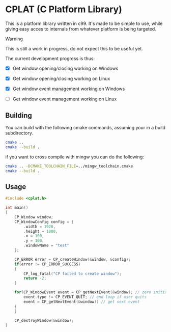 # CPLAT (C Platform Library)
This is a platform library written in c99. It's made to be simple to use, while giving easy acces
to internals from whatever platform is being targeted.

> [!WARNING]
> This is still a work in progress, do not expect this to be useful yet.

The current development progress is thus:
- [x] Get window opening/closing working on Windows
- [x] Get window opening/closing working on Linux
- [x] Get window event management working on Windows
- [ ] Get window event management working on Linux


## Building
You can build with the following cmake commands, assuming your in a 
build subdirectory.
```bash
cmake ..
cmake --build .
```
if you want to cross compile with mingw you can do the following:
```bash
cmake .. -DCMAKE_TOOLCHAIN_FILE=../mingw_toolchain.cmake
cmake --build .
```

## Usage
```CPP
#include <cplat.h>

int main()
{
    CP_Window window;
    CP_WindowConfig config = {
        .width = 1920,
        .height = 1080,
        .x = 100,
        .y = 100,
        .windowName = "test"
    };

    CP_ERROR error = CP_createWindow(&window, &config);
    if(error != CP_ERROR_SUCCESS)
    {
        CP_log_fatal("CP failed to create window");
        return -2;
    }

    for(CP_WindowEvent event = CP_getNextEvent(&window); // zero initialise
        event.type != CP_EVENT_QUIT; // end loop if user quits
        event = CP_getNextEvent(&window)) // get next event
    {
    }

    CP_destroyWindow(&window);
}
```

